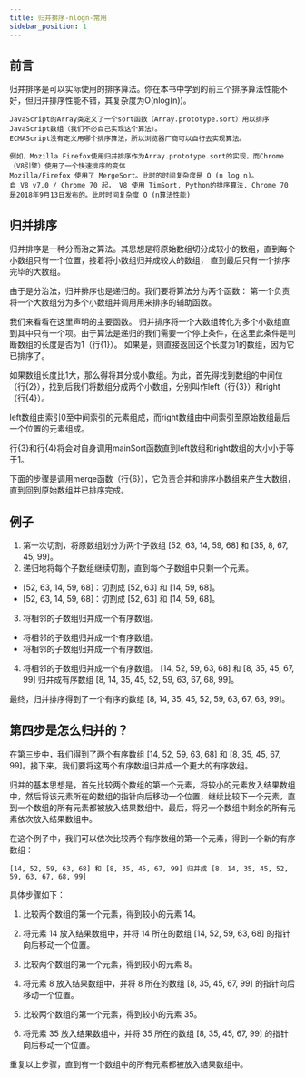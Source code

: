 ```yaml
---
title: 归并排序-nlogn-常用
sidebar_position: 1
---
```


## 前言
归并排序是可以实际使用的排序算法。你在本书中学到的前三个排序算法性能不好，但归并排序性能不错，其复杂度为O(nlog(n))。
```
JavaScript的Array类定义了一个sort函数（Array.prototype.sort）用以排序JavaScript数组（我们不必自己实现这个算法）。
ECMAScript没有定义用哪个排序算法，所以浏览器厂商可以自行去实现算法。

例如，Mozilla Firefox使用归并排序作为Array.prototype.sort的实现，而Chrome（V8引擎）使用了一个快速排序的变体
Mozilla/Firefox 使用了 MergeSort。此时的时间复杂度是 O (n log n)。
自 V8 v7.0 / Chrome 70 起， V8 使用 TimSort, Python的排序算法. Chrome 70 是2018年9月13日发布的。此时时间复杂度 O (n算法性能)
```

## 归并排序
归并排序是一种分而治之算法。其思想是将原始数组切分成较小的数组，直到每个小数组只有一个位置，接着将小数组归并成较大的数组，
直到最后只有一个排序完毕的大数组。

由于是分治法，归并排序也是递归的。我们要将算法分为两个函数：
第一个负责将一个大数组分为多个小数组并调用用来排序的辅助函数。

我们来看看在这里声明的主要函数。
归并排序将一个大数组转化为多个小数组直到其中只有一个项。由于算法是递归的我们需要一个停止条件，在这里此条件是判断数组的长度是否为1（行{1}）。
如果是，则直接返回这个长度为1的数组，因为它已排序了。

如果数组长度比1大，那么得将其分成小数组。为此，首先得找到数组的中间位（行{2}），找到后我们将数组分成两个小数组，分别叫作left（行{3}）和right（行{4}）。

left数组由索引0至中间索引的元素组成，而right数组由中间索引至原始数组最后一个位置的元素组成。

行{3}和行{4}将会对自身调用mainSort函数直到left数组和right数组的大小小于等于1。

下面的步骤是调用merge函数（行{6}），它负责合并和排序小数组来产生大数组，直到回到原始数组并已排序完成。


## 例子
1. 第一次切割，将原数组划分为两个子数组 [52, 63, 14, 59, 68] 和 [35, 8, 67, 45, 99]。
2. 递归地将每个子数组继续切割，直到每个子数组中只剩一个元素。
  * [52, 63, 14, 59, 68]：切割成 [52, 63] 和 [14, 59, 68]。
  * [52, 63, 14, 59, 68]：切割成 [52, 63] 和 [14, 59, 68]。
3. 将相邻的子数组归并成一个有序数组。
  * 将相邻的子数组归并成一个有序数组。
  * 将相邻的子数组归并成一个有序数组。
4. 将相邻的子数组归并成一个有序数组。
[14, 52, 59, 63, 68] 和 [8, 35, 45, 67, 99] 归并成有序数组 [8, 14, 35, 45, 52, 59, 63, 67, 68, 99]。

最终，归并排序得到了一个有序的数组 [8, 14, 35, 45, 52, 59, 63, 67, 68, 99]。

## 第四步是怎么归并的？
在第三步中，我们得到了两个有序数组 [14, 52, 59, 63, 68] 和 [8, 35, 45, 67, 99]。接下来，我们要将这两个有序数组归并成一个更大的有序数组。

归并的基本思想是，首先比较两个数组的第一个元素，将较小的元素放入结果数组中，然后将该元素所在的数组的指针向后移动一个位置，继续比较下一个元素，直到一个数组的所有元素都被放入结果数组中。最后，将另一个数组中剩余的所有元素依次放入结果数组中。

在这个例子中，我们可以依次比较两个有序数组的第一个元素，得到一个新的有序数组：
```
[14, 52, 59, 63, 68] 和 [8, 35, 45, 67, 99] 归并成 [8, 14, 35, 45, 52, 59, 63, 67, 68, 99]
```

具体步骤如下：
1. 比较两个数组的第一个元素，得到较小的元素 14。

2. 将元素 14 放入结果数组中，并将 14 所在的数组 [14, 52, 59, 63, 68] 的指针向后移动一个位置。

3. 比较两个数组的第一个元素，得到较小的元素 8。

4. 将元素 8 放入结果数组中，并将 8 所在的数组 [8, 35, 45, 67, 99] 的指针向后移动一个位置。

5. 比较两个数组的第一个元素，得到较小的元素 35。

6. 将元素 35 放入结果数组中，并将 35 所在的数组 [8, 35, 45, 67, 99] 的指针向后移动一个位置。

重复以上步骤，直到有一个数组中的所有元素都被放入结果数组中。